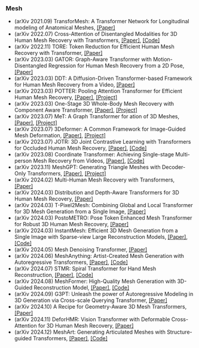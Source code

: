 ### Mesh
- (arXiv 2021.09) TransforMesh: A Transformer Network for Longitudinal modeling of Anatomical Meshes, [[Paper]](https://arxiv.org/pdf/2109.00532.pdf)
- (arXiv 2022.07) Cross-Attention of Disentangled Modalities for 3D Human Mesh Recovery with Transformers, [[Paper]](https://arxiv.org/pdf/2207.13820.pdf), [[Code]](https://github.com/postech-ami/FastMETRO)
- (arXiv 2022.11) TORE: Token Reduction for Efficient Human Mesh Recovery with Transformer, [[Paper]](https://arxiv.org/pdf/2211.10705.pdf)
- (arXiv 2023.03) GATOR: Graph-Aware Transformer with Motion-Disentangled Regression for Human Mesh Recovery from a 2D Pose, [[Paper]](https://arxiv.org/pdf/2303.05652.pdf)
- (arXiv 2023.03) DDT: A Diffusion-Driven Transformer-based Framework for Human Mesh Recovery from a Video, [[Paper]](https://arxiv.org/pdf/2303.13397.pdf)
- (arXiv 2023.03) POTTER: Pooling Attention Transformer for Efficient Human Mesh Recovery, [[Paper]](https://arxiv.org/pdf/2303.13357.pdf), [[Project]](https://zczcwh.github.io/potter_page)
- (arXiv 2023.03) One-Stage 3D Whole-Body Mesh Recovery with Component Aware Transformer, [[Paper]](https://arxiv.org/pdf/2303.16160.pdf), [[Project]](https://osx-ubody.github.io/)
- (arXiv 2023.07) MeT: A Graph Transformer for ation of 3D Meshes, [[Paper]](https://arxiv.org/pdf/2307.01115.pdf), [[Project]](https://osx-ubody.github.io/)
- (arXiv 2023.07) 3Deformer: A Common Framework for Image-Guided Mesh Deformation, [[Paper]](https://arxiv.org/pdf/2307.09892.pdf), [[Project]](https://osx-ubody.github.io/)
- (arXiv 2023.07) JOTR: 3D Joint Contrastive Learning with Transformers for Occluded Human Mesh Recovery, [[Paper]](https://arxiv.org/pdf/2307.16377.pdf), [[Code]](https://github.com/xljh0520/JOTR)
- (arXiv 2023.08) Coordinate Transformer: Achieving Single-stage Multi-person Mesh Recovery from Videos, [[Paper]](https://arxiv.org/pdf/2308.10334.pdf), [[Code]](https://github.com/Li-Hao-yuan/CoordFormer)
- (arXiv 2023.11) MeshGPT: Generating Triangle Meshes with Decoder-Only Transformers, [[Paper]](https://arxiv.org/pdf/2311.15475.pdf), [[Project]](https://nihalsid.github.io/mesh-gpt/)
- (arXiv 2024.02) Multi-Human Mesh Recovery with Transformers, [[Paper]](https://arxiv.org/pdf/2402.16806.pdf)
- (arXiv 2024.03) Distribution and Depth-Aware Transformers for 3D Human Mesh Recovery, [[Paper]](https://arxiv.org/pdf/2403.09063.pdf)
- (arXiv 2024.03) T-Pixel2Mesh: Combining Global and Local Transformer for 3D Mesh Generation from a Single Image, [[Paper]](https://arxiv.org/pdf/2403.13663.pdf)
- (arXiv 2024.03) PostoMETRO: Pose Token Enhanced Mesh Transformer for Robust 3D Human Mesh Recovery, [[Paper]](https://arxiv.org/pdf/2403.12473.pdf)
- (arXiv 2024.03) InstantMesh: Efficient 3D Mesh Generation from a Single Image with Sparse-view Large Reconstruction Models, [[Paper]](https://arxiv.org/pdf/2404.06542.pdf), [[Code]](https://github.com/TencentARC/InstantMesh)
- (arXiv 2024.05) Mesh Denoising Transformer, [[Paper]](https://arxiv.org/pdf/2405.06536v1.pdf)
- (arXiv 2024.06) MeshAnything: Artist-Created Mesh Generation with Autoregressive Transformers, [[Paper]](https://arxiv.org/pdf/2406.10163.pdf), [[Code]](https://github.com/buaacyw/MeshAnything)
- (arXiv 2024.07) STMR: Spiral Transformer for Hand Mesh Reconstruction, [[Paper]](https://arxiv.org/pdf/2407.05967.pdf), [[Code]](https://github.com/SmallXieGithub/STMR)
- (arXiv 2024.08) MeshFormer: High-Quality Mesh Generation with 3D-Guided Reconstruction Model, [[Paper]](https://arxiv.org/pdf/2408.10198.pdf), [[Code]](https://meshformer3d.github.io/)
- (arXiv 2024.09) G3PT: Unleash the power of Autoregressive Modeling in 3D Generation via Cross-scale Querying Transformer, [[Paper]](https://arxiv.org/pdf/2409.06322.pdf)
- (arXiv 2024.10) A Recipe for Geometry-Aware 3D Mesh Transformers, [[Paper]](https://arxiv.org/pdf/2411.00164.pdf)
- (arXiv 2024.11) DeforHMR: Vision Transformer with Deformable Cross-Attention for 3D Human Mesh Recovery, [[Paper]](https://arxiv.org/pdf/2411.11214.pdf)
- (arXiv 2024.12) MeshArt: Generating Articulated Meshes with Structure-guided Transformers, [[Paper]](https://arxiv.org/pdf/2412.11596.pdf), [[Code]](https://daoyig.github.io/Mesh_Art/)
